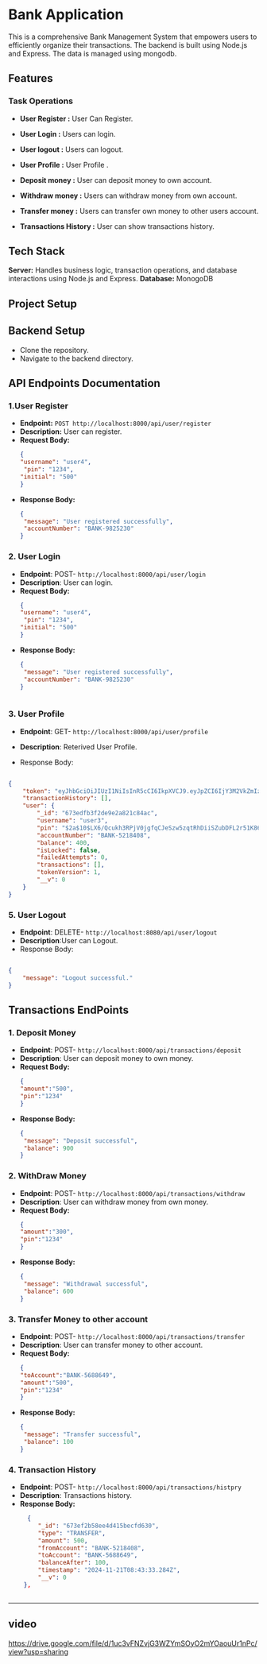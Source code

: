 # Bank Application

This is a comprehensive Bank Management System that empowers users to efficiently organize their transactions. The backend is built using Node.js and Express. The data is managed using mongodb.

## Features 

### Task Operations 

- **User Register  :** User Can Register.
- **User Login :** Users can login.
- **User logout :** Users can logout.
- **User Profile  :** User Profile .
  
- **Deposit money  :** User can deposit money to own account.
- **Withdraw money :** Users can withdraw money from own account.
- **Transfer money :** Users can transfer own money to other users account.
- **Transactions History  :** User can show transactions history.


## Tech Stack 
**Server:** Handles business logic, transaction operations, and database interactions using Node.js and Express.
**Database:** MonogoDB


## Project Setup
## Backend Setup
- Clone the repository.
- Navigate to the backend directory.



## API Endpoints Documentation

### 1.User Register

- **Endpoint:** `POST http://localhost:8000/api/user/register`
- **Description:** User can register.
- **Request Body:**
  ```json
  {
  "username": "user4",
   "pin": "1234",
  "initial": "500"
  }

 - **Response Body:**
   ```json
   {
    "message": "User registered successfully",
    "accountNumber": "BANK-9825230"
   }


### 2. User Login
- **Endpoint**: POST- `http://localhost:8000/api/user/login`
- **Description**: User can login.
- **Request Body:**
  ```json
  {
  "username": "user4",
   "pin": "1234",
  "initial": "500"
  }

 - **Response Body:**
   ```json
   {
    "message": "User registered successfully",
    "accountNumber": "BANK-9825230"
   }
```

```
### 3. User Profile
- **Endpoint**: GET- `http://localhost:8000/api/user/profile`
- **Description**: Reterived User Profile.

- Response Body:
```json

{
    "token": "eyJhbGciOiJIUzI1NiIsInR5cCI6IkpXVCJ9.eyJpZCI6IjY3M2VkZmIzZjJkZTllMmE4MjFjODRhYyIsInRva2VuVmVyc2lvbiI6MSwiaWF0IjoxNzMyMTc4MTQ4LCJleHAiOjE3MzIxNzkwNDh9.wjVGYkhSSfdLeNRvWhi4_xuKN9fUn7uiPY7Nh5VM83g",
    "transactionHistory": [],
    "user": {
        "_id": "673edfb3f2de9e2a821c84ac",
        "username": "user3",
        "pin": "$2a$10$LX6/Qcukh3RPjV0jgfqCJeSzw5zqtRhDiiSZubDFL2r51K86k5dty",
        "accountNumber": "BANK-5218408",
        "balance": 400,
        "isLocked": false,
        "failedAttempts": 0,
        "transactions": [],
        "tokenVersion": 1,
        "__v": 0
    }
}

```

### 5. User Logout
- **Endpoint**: DELETE- `http://localhost:8080/api/user/logout`
- **Description**:User can Logout. 
- Response Body:
```json

{
    "message": "Logout successful."
}

```

## Transactions EndPoints


### 1. Deposit Money
- **Endpoint**: POST- `http://localhost:8000/api/transactions/deposit`
- **Description**: User can deposit money to own money.
- **Request Body:**
  ```json
  {
  "amount":"500",
  "pin":"1234"
  }

 - **Response Body:**
   ```json
   {
    "message": "Deposit successful",
    "balance": 900
   }

### 2. WithDraw Money
- **Endpoint**: POST- `http://localhost:8000/api/transactions/withdraw`
- **Description**: User can withdraw money from own money.
- **Request Body:**
  ```json
  {
  "amount":"300",
  "pin":"1234"
  }

 - **Response Body:**
   ```json
   {
    "message": "Withdrawal successful",
    "balance": 600
   }

### 3. Transfer Money to other account
- **Endpoint**: POST- `http://localhost:8000/api/transactions/transfer`
- **Description**: User can transfer money to other account.
- **Request Body:**
  ```json
  {
  "toAccount":"BANK-5688649",
  "amount":"500",
  "pin":"1234"
  }

 - **Response Body:**
   ```json
   {
    "message": "Transfer successful",
    "balance": 100
   }

 ### 4. Transaction History 
- **Endpoint**: POST- `http://localhost:8000/api/transactions/histpry`
- **Description**: Transactions history.
- **Response Body:**
   ```json
     {
        "_id": "673ef2b58ee4d415becfd630",
        "type": "TRANSFER",
        "amount": 500,
        "fromAccount": "BANK-5218408",
        "toAccount": "BANK-5688649",
        "balanceAfter": 100,
        "timestamp": "2024-11-21T08:43:33.284Z",
        "__v": 0
    },
   


---------------------------------------------------------------------------------------
## video
https://drive.google.com/file/d/1uc3vFNZvjG3WZYmSOyO2mYOaouUr1nPc/view?usp=sharing
